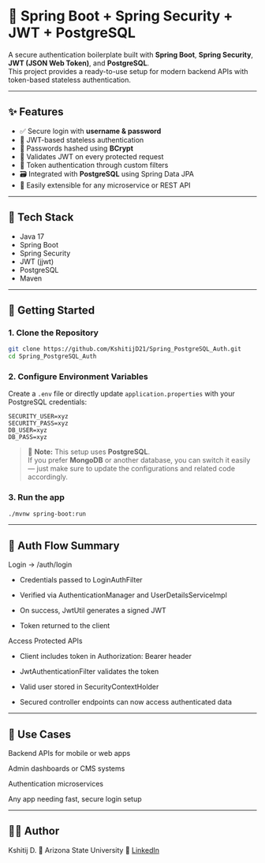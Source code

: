 # 🔐 Spring Boot + Spring Security + JWT + PostgreSQL

A secure authentication boilerplate built with **Spring Boot**, **Spring Security**, **JWT (JSON Web Token)**, and **PostgreSQL**.  
This project provides a ready-to-use setup for modern backend APIs with token-based stateless authentication.

---

## ✨ Features

- ✅ Secure login with **username & password**
- 🔐 JWT-based stateless authentication
- 🧠 Passwords hashed using **BCrypt**
- 🔎 Validates JWT on every protected request
- 🔄 Token authentication through custom filters
- 🗃️ Integrated with **PostgreSQL** using Spring Data JPA
- 🚀 Easily extensible for any microservice or REST API

---

## 🧱 Tech Stack

- Java 17
- Spring Boot
- Spring Security
- JWT (jjwt)
- PostgreSQL
- Maven

---

## 🚀 Getting Started

### 1. Clone the Repository

```bash
git clone https://github.com/KshitijD21/Spring_PostgreSQL_Auth.git
cd Spring_PostgreSQL_Auth 
```

### 2. Configure Environment Variables

Create a `.env` file or directly update `application.properties` with your PostgreSQL credentials:

    SECURITY_USER=xyz
    SECURITY_PASS=xyz
    DB_USER=xyz
    DB_PASS=xyz


> 📝 **Note:** This setup uses **PostgreSQL**.  
> If you prefer **MongoDB** or another database, you can switch it easily — just make sure to update the configurations and related code accordingly.

### 3. Run the app

```bash
./mvnw spring-boot:run
```

---

## 🔐 Auth Flow Summary

  Login → /auth/login

  - Credentials passed to LoginAuthFilter

  - Verified via AuthenticationManager and UserDetailsServiceImpl

  - On success, JwtUtil generates a signed JWT

  - Token returned to the client

  Access Protected APIs

  - Client includes token in Authorization: Bearer <token> header

  - JwtAuthenticationFilter validates the token

  - Valid user stored in SecurityContextHolder

  - Secured controller endpoints can now access authenticated data

---

## 🧠 Use Cases

  Backend APIs for mobile or web apps

  Admin dashboards or CMS systems

  Authentication microservices

  Any app needing fast, secure login setup


--- 

## 🧑‍💻 Author

Kshitij D.
📍 Arizona State University
🔗 [LinkedIn](https://www.linkedin.com/in/kshitij-dumbre-1b6870175/)

